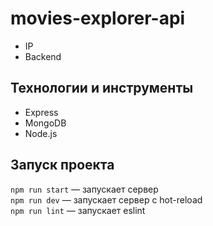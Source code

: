 # movies-explorer-api

* IP 
* Backend 

## Технологии и инструменты

* Express
* MongoDB
* Node.js 

## Запуск проекта

`npm run start` — запускает сервер   
`npm run dev` — запускает сервер с hot-reload  
`npm run lint` — запускает eslint 
